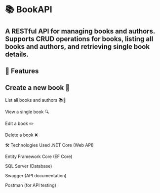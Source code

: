 # 📚 BookAPI
## A RESTful API for managing books and authors. Supports CRUD operations for books, listing all books and authors, and retrieving single book details.

## 🚀 Features
## Create a new book 📖

List all books and authors 📚👥

View a single book 🔍

Edit a book ✏️

Delete a book ❌

🛠️ Technologies Used
.NET Core (Web API)

Entity Framework Core (EF Core)

SQL Server (Database)

Swagger (API documentation)

Postman (for API testing)
